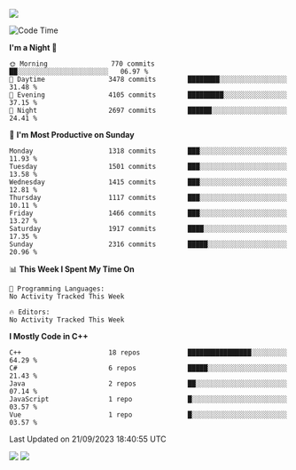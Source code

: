 ![](https://komarev.com/ghpvc/?username=lilpidgey&color=red)
<!--START_SECTION:waka-->
![Code Time](http://img.shields.io/badge/Code%20Time-1%2C491%20hrs%2018%20mins-blue)

**I'm a Night 🦉** 

```text
🌞 Morning                770 commits         ██░░░░░░░░░░░░░░░░░░░░░░░   06.97 % 
🌆 Daytime                3478 commits        ████████░░░░░░░░░░░░░░░░░   31.48 % 
🌃 Evening                4105 commits        █████████░░░░░░░░░░░░░░░░   37.15 % 
🌙 Night                  2697 commits        ██████░░░░░░░░░░░░░░░░░░░   24.41 % 
```
📅 **I'm Most Productive on Sunday** 

```text
Monday                   1318 commits        ███░░░░░░░░░░░░░░░░░░░░░░   11.93 % 
Tuesday                  1501 commits        ███░░░░░░░░░░░░░░░░░░░░░░   13.58 % 
Wednesday                1415 commits        ███░░░░░░░░░░░░░░░░░░░░░░   12.81 % 
Thursday                 1117 commits        ███░░░░░░░░░░░░░░░░░░░░░░   10.11 % 
Friday                   1466 commits        ███░░░░░░░░░░░░░░░░░░░░░░   13.27 % 
Saturday                 1917 commits        ████░░░░░░░░░░░░░░░░░░░░░   17.35 % 
Sunday                   2316 commits        █████░░░░░░░░░░░░░░░░░░░░   20.96 % 
```


📊 **This Week I Spent My Time On** 

```text
💬 Programming Languages: 
No Activity Tracked This Week

🔥 Editors: 
No Activity Tracked This Week
```

**I Mostly Code in C++** 

```text
C++                      18 repos            ████████████████░░░░░░░░░   64.29 % 
C#                       6 repos             █████░░░░░░░░░░░░░░░░░░░░   21.43 % 
Java                     2 repos             ██░░░░░░░░░░░░░░░░░░░░░░░   07.14 % 
JavaScript               1 repo              █░░░░░░░░░░░░░░░░░░░░░░░░   03.57 % 
Vue                      1 repo              █░░░░░░░░░░░░░░░░░░░░░░░░   03.57 % 
```




 Last Updated on 21/09/2023 18:40:55 UTC
<!--END_SECTION:waka-->
![](https://hit.yhype.me/github/profile?user_id=42968544)
![](https://komarev.com/ghpvc/?lilpidgey)
